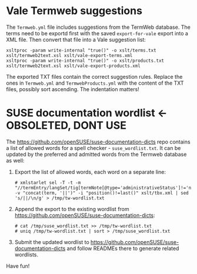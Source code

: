 # Vale Termweb suggestions

The `Termweb.yml` file includes suggestions from the TermWeb database. The terms
need to be exportd first with the saved `export-for-vale` export into a XML file.
Then convert that file into a Vale suggestion list:
```
xsltproc -param write-internal "true()" -o xslt/terms.txt xslt/termweb2text.xsl xslt/vale-export-terms.xml
xsltproc -param write-internal "true()" -o xslt/products.txt xslt/termweb2text.xsl xslt/vale-export-products.xml
```
The exported TXT files contain the correct suggestion rules. Replace the ones
in `Termweb.yml` and `TermwebProducts.yml` with the content of the TXT files,
possibly sort ascending. The indentation matters!

# SUSE documentation wordlist <- OBSOLETED, DONT USE

The https://github.com/openSUSE/suse-documentation-dicts repo contains a list of
allowed words for a spell checker - `suse_wordlist.txt`. It can be updated by
the preferred and admitted words from the Termweb database as well:

1. Export the list of allowed words, each word on a separate line:
    ```
    # xmlstarlet sel -T -t -m "//termEntry/langSet/tig[termNote[@type='administrativeStatus']!='notRecommended']" -v "concat(term, '||')" -i "position()!=last()" xslt/tbx.xml | sed 's/||/\n/g' > /tmp/tw-wordlist.txt
    ```
2. Append the export to the existing wordlist from https://github.com/openSUSE/suse-documentation-dicts:
    ```
    # cat /tmp/suse_wordlist.txt >> /tmp/tw-wordlist.txt
    # uniq /tmp/tw-wordlist.txt | sort > /tmp/suse_wordlist.txt
    ```
3. Submit the updated wordlist to
   https://github.com/openSUSE/suse-documentation-dicts and follow READMEs there
   to generate related wordlists.

Have fun!
